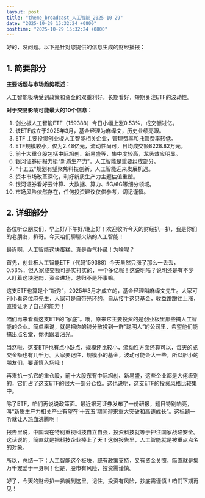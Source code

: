 ```yaml
---
layout: post
title: "theme_broadcast_人工智能_2025-10-29"
date: "2025-10-29 15:32:24 +0800"
posttime: "2025-10-29 15:32:24 +0800"
---
```


好的，没问题。以下是针对您提供的信息生成的财经播报：

## 1. 简要部分

**主要话题与市场趋势概述：**

人工智能板块受到政策和资金的双重利好，长期看好，短期关注ETF的波动性。

**对于交易影响可能最大的10个信息：**

1.  创业板人工智能ETF（159388）今日小幅上涨0.53%，成交额过亿。
2.  该ETF成立于2025年3月，基金经理为麻绎文，历史业绩亮眼。
3.  ETF 主要投资创业板人工智能相关企业，管理费率和托管费率较低。
4.  ETF规模较小，仅为2.48亿元，流动性尚可，日均成交额8228.82万元。
5.  前十大重仓股包括中际旭创、新易盛等，集中度较高，龙头效应明显。
6.  银河证券研报力挺“新质生产力”，人工智能是重要组成部分。
7.  “十五五”规划有望聚焦科技创新，人工智能迎来发展机遇。
8.  资本市场改革深化，利好新质生产力主题估值重塑。
9.  银河证券看好云计算、大数据、算力、5G/6G等细分领域。
10. 市场风险依然存在，任何投资建议仅供参考，切记谨慎。

## 2. 详细部分

各位听众朋友们，早上好/下午好/晚上好！欢迎收听今天的财经扒一扒，我是你们的老朋友，扒哥。今天咱们聊聊火热的人工智能！

最近啊，人工智能这块蛋糕，真是香气扑鼻！为啥呢？

首先，创业板人工智能ETF（代码159388）今天虽然只涨了那么一丢丢，0.53%，但人家成交额可是实打实的，一个多亿呢！这说明啥？说明还是有不少人盯着这块肥肉，资金进场，总归不是坏事嘛。

这支ETF也算是个“新秀”，2025年3月才成立的，基金经理叫麻绎文先生。大家可别小看这位麻先生，人家可是自带光环的，自从接手这只基金，收益蹭蹭往上涨，直接证明了自己的能力！

咱们再来看看这支ETF的“家底”。哦，原来它主要投资的是创业板里那些搞人工智能的企业。简单来说，就是把你的钱分散投到一群“聪明人”的公司里，希望他们能搞出点名堂，你也跟着沾光。

当然啦，这支ETF也有点小缺点，规模还比较小，流动性方面还算可以，每天的成交金额也有几千万。大家要记住，规模小的基金，波动可能会大一些，所以胆小的朋友们，要谨慎入场哦！

再来扒一扒它的重仓股，前十大股东有中际旭创、新易盛，这些企业都是大佬级别的，它们占了这支ETF的很大一部分仓位。这也说明，这支ETF的投资风格比较集中。

除了ETF，咱们再说说政策面。最近银河证券发布了一份研报，题目特别响亮，叫“新质生产力相关产业有望在‘十五五’期间迎来重大突破和高速成长”。这标题一听就让人热血沸腾啊！

报告里说，中国现在特别重视科技自立自强，投资科技就等于押注国家战略安全。这话说的，简直就是把科技企业捧上了天！这份报告里，人工智能就是被重点点名的对象。

所以，总结一下：人工智能这个板块，既有政策支持，又有资金关照，简直就是集万千宠爱于一身啊！但是，股市有风险，投资需谨慎。

好了，今天的财经扒一扒就到这里。记住，投资有风险，抄底需谨慎！咱们下期再见！